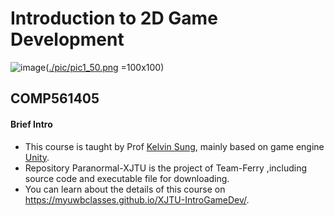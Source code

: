 # Introduction to 2D Game Development
![image](https://github.com/kiyotakali/Paranormal-XJTU/blob/main/ad1.png)([./pic/pic1_50.png](https://github.com/kiyotakali/Paranormal-XJTU/blob/main/ad1.png) =100x100)
## COMP561405
#### Brief Intro
- This course is taught by Prof [Kelvin Sung](https://faculty.washington.edu/ksung/), mainly based on game engine [Unity](https://unity.com/cn).
- Repository Paranormal-XJTU is the project of Team-Ferry ,including source code and executable file for downloading.
- You can learn about the details of this course on https://myuwbclasses.github.io/XJTU-IntroGameDev/.


